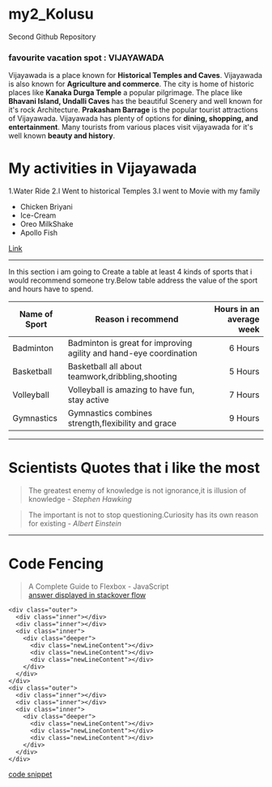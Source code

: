 # my2_Kolusu
Second Github Repository
### favourite vacation spot : VIJAYAWADA
Vijayawada is a place known for **Historical Temples and Caves**. Vijayawada is also known for **Agriculture and commerce**. The city is home of historic places like **Kanaka Durga Temple** a popular pilgrimage. The place like **Bhavani Island, Undalli Caves** has the beautiful Scenery and well known for it's rock Architecture. **Prakasham Barrage** is the popular tourist attractions of Vijayawada. Vijayawada has plenty of options for **dining, shopping, and entertainment**. Many tourists from various places visit vijayawada for it's well known **beauty and history**.

# My activities in Vijayawada
1.Water Ride 
2.I Went to historical Temples 
3.I went to Movie with my family 

* Chicken Briyani 
* Ice-Cream
* Oreo MilkShake 
* Apollo Fish

[Link](MyStats.md)
******
In this section i am  going to Create a table at least 4 kinds of sports that i would recommend someone try.Below table address the value of the sport and hours have to spend.

| Name of Sport|Reason i recommend |Hours in an average week |
|-----|-----|-----:|
| Badminton | Badminton is great for improving agility and hand-eye coordination | 6 Hours |
| Basketball | Basketball all about teamwork,dribbling,shooting | 5 Hours |
| Volleyball | Volleyball is amazing  to have fun, stay active | 7 Hours |
| Gymnastics | Gymnastics combines strength,flexibility and grace | 9 Hours |
******
# Scientists Quotes that i like the most 
 > The greatest enemy of knowledge is not ignorance,it is illusion of knowledge - *Stephen Hawking*

 > The important is not to stop questioning.Curiosity has its own reason for existing - *Albert Einstein*
******
# Code Fencing
> A Complete Guide to Flexbox - JavaScript <br>
[answer displayed in stackover flow](https://stackoverflow.com/questions/44623821/how-to-use-flexbox)
```
<div class="outer">
  <div class="inner"></div>
  <div class="inner"></div>
  <div class="inner">
    <div class="deeper">
      <div class="newLineContent"></div>
      <div class="newLineContent"></div>
      <div class="newLineContent"></div>
    </div>
  </div>
</div>
<div class="outer">
  <div class="inner"></div>
  <div class="inner"></div>
  <div class="inner">
    <div class="deeper">
      <div class="newLineContent"></div>
      <div class="newLineContent"></div>
      <div class="newLineContent"></div>
    </div>
  </div>
</div>
```
[code snippet](https://css-tricks.com/snippets/css/a-guide-to-flexbox/)

